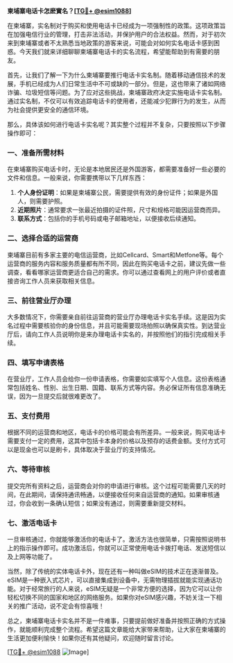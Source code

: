 **柬埔寨电话卡怎麽實名？[[TG💪+ @esim1088](https://t.me/s/esim1088)]**

在柬埔寨，实名制对于购买和使用电话卡已经成为一项强制性的政策。这项政策旨在加强电信行业的管理，打击非法活动，并保护用户的合法权益。然而，对于初次来到柬埔寨或者不太熟悉当地政策的游客来说，可能会对如何实名电话卡感到困惑。今天我们就来详细聊聊柬埔寨电话卡的实名流程，希望能帮助到有需要的朋友。

首先，让我们了解一下为什么柬埔寨要推行电话卡实名制。随着移动通信技术的发展，手机已经成为人们日常生活中不可或缺的一部分。但是，这也带来了诸如网络诈骗、垃圾短信等问题。为了应对这些挑战，柬埔寨政府决定实施电话卡实名制。通过实名制，不仅可以有效追踪电话卡的使用者，还能减少犯罪行为的发生，从而为社会提供更安全的通信环境。

那么，具体该如何进行电话卡实名呢？其实整个过程并不复杂，只要按照以下步骤操作即可：

### 一、准备所需材料

在柬埔寨购买电话卡时，无论是本地居民还是外国游客，都需要准备好一些必要的文件和信息。一般来说，你需要携带以下几样东西：

1. **个人身份证明**：如果是柬埔寨公民，需要提供有效的身份证件；如果是外国人，则需要护照。
2. **近期照片**：通常要求一张最近拍摄的证件照，尺寸和规格可能因运营商而异。
3. **联系方式**：包括你的手机号码或电子邮箱地址，以便接收后续通知。

### 二、选择合适的运营商

柬埔寨目前有多家主要的电信运营商，比如Cellcard、Smart和Metfone等。每个运营商的服务内容和服务质量都有所不同，因此在购买电话卡之前，建议先做一些调查，看看哪家运营商更适合自己的需求。你可以通过查看网上的用户评价或者直接咨询工作人员来获取相关信息。

### 三、前往营业厅办理

大多数情况下，你需要亲自前往运营商的营业厅办理电话卡实名手续。这是因为实名过程中需要核验你的身份信息，并且可能需要现场拍照以确保真实性。到达营业厅后，请向工作人员说明你是来办理电话卡实名的，并按照他们的指引完成相关手续。

### 四、填写申请表格

在营业厅，工作人员会给你一份申请表格，你需要如实填写个人信息。这份表格通常包括姓名、性别、出生日期、国籍、联系方式等内容。务必保证所有信息准确无误，因为一旦提交后就很难更改了。

### 五、支付费用

根据不同的运营商和地区，电话卡的价格可能会有所差异。一般来说，购买电话卡需要支付一定的费用，这其中包括卡本身的价格以及预存的话费金额。支付方式可以是现金也可以是刷卡，具体取决于营业厅的支持情况。

### 六、等待审核

提交完所有资料之后，运营商会对你的申请进行审核。这个过程可能需要几天的时间，在此期间，请保持通讯畅通，以便接收任何来自运营商的通知。如果审核通过，你会收到一条确认短信；如果没有通过，则需要重新提交材料。

### 七、激活电话卡

一旦审核通过，你就能够激活你的电话卡了。激活方法也很简单，只需按照说明书上的指示操作即可。成功激活后，你就可以正常使用电话卡拨打电话、发送短信以及上网等功能了。

当然，除了传统的实体电话卡外，现在还有一种叫做eSIM的技术正在逐渐普及。eSIM是一种嵌入式芯片，可以直接集成到设备中，无需物理插拔就能实现通话功能。对于经常旅行的人来说，eSIM无疑是一个非常方便的选择，因为它可以让你轻松切换不同的国家和地区的网络服务。如果你对eSIM感兴趣，不妨关注一下相关的推广活动，说不定会有惊喜哦！

总之，柬埔寨电话卡实名并不是一件难事，只要提前做好准备并按照正确的方式操作，就能顺利完成整个流程。希望这篇文章能给大家带来帮助，让大家在柬埔寨的生活更加便利愉快！如果你还有其他疑问，欢迎随时留言讨论。

[[TG💪+ @esim1088](https://t.me/s/esim1088) ![Image](https://i.postimg.cc/4NQfJmqS/Snipaste-2025-05-13-00-14-12.png)]